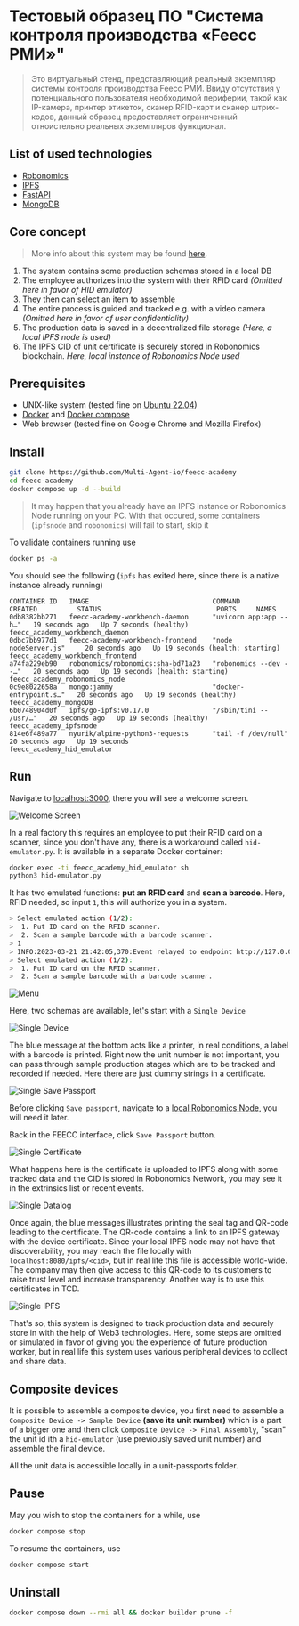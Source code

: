 # Тестовый образец ПО "Система контроля производства «Feecc РМИ»"

> Это виртуальный стенд, представляющий реальный экземпляр системы контроля производства Feecc РМИ. Ввиду отсутствия у
> потенциального пользователя необходимой периферии, такой как IP-камера, принтер этикеток, сканер RFID-карт и сканер 
> штрих-кодов, данный образец предоставляет ограниченный отноистельно реальных экземпляров функционал.

## List of used technologies
- [Robonomics](https://robonomics.network)
- [IPFS](https://ipfs.tech/)
- [FastAPI](https://fastapi.tiangolo.com/)
- [MongoDB](https://www.mongodb.com/)


## Core concept
> More info about this system may be found [here](https://multi-agent.io/projects/feecc/).

1. The system contains some production schemas stored in a local DB
2. The employee authorizes into the system with their RFID card *(Omitted here in favor of HID emulator)*
3. They then can select an item to assemble
4. The entire process is guided and tracked e.g. with a video camera *(Omitted here in favor of user confidentiality)*
5. The production data is saved in a decentralized file storage *(Here, a local IPFS node is used)*
6. The IPFS CID of  unit certificate is securely stored in Robonomics blockchain. *Here, local instance of Robonomics Node used*

## Prerequisites
- UNIX-like system (tested fine on [Ubuntu 22.04](https://releases.ubuntu.com/jammy/))
- [Docker](https://docs.docker.com/engine/install/ubuntu/) and [Docker compose](https://docs.docker.com/compose/)
- Web browser (tested fine on Google Chrome and Mozilla Firefox)

## Install
```bash
git clone https://github.com/Multi-Agent-io/feecc-academy
cd feecc-academy
docker compose up -d --build
```

> It may happen that you already have an IPFS instance or Robonomics Node running on your PC. With that occured, 
> some containers (`ipfsnode` and `robonomics`) will fail to start, skip it

To validate containers running use 
```bash
docker ps -a
```

You should see the following (`ipfs` has exited here, since there is a native instance already running)
```log
CONTAINER ID   IMAGE                               COMMAND                  CREATED          STATUS                             PORTS     NAMES
0db8382bb271   feecc-academy-workbench-daemon      "uvicorn app:app --h…"   19 seconds ago   Up 7 seconds (healthy)                       feecc_academy_workbench_daemon
0dbc7bb977d1   feecc-academy-workbench-frontend    "node nodeServer.js"     20 seconds ago   Up 19 seconds (health: starting)             feecc_academy_workbench_frontend
a74fa229eb90   robonomics/robonomics:sha-bd71a23   "robonomics --dev --…"   20 seconds ago   Up 19 seconds (health: starting)             feecc_academy_robonomics_node
0c9e8022658a   mongo:jammy                         "docker-entrypoint.s…"   20 seconds ago   Up 19 seconds (healthy)                      feecc_academy_mongoDB
6b0748904d0f   ipfs/go-ipfs:v0.17.0                "/sbin/tini -- /usr/…"   20 seconds ago   Up 19 seconds (healthy)                      feecc_academy_ipfsnode
814e6f489a77   nyurik/alpine-python3-requests      "tail -f /dev/null"      20 seconds ago   Up 19 seconds                                feecc_academy_hid_emulator
```

## Run
Navigate to [localhost:3000](http://localhost:3000), there you will see a welcome screen.

![Welcome Screen](media/welcome_screen.png)

In a real factory this requires an employee to put their RFID card on a scanner, since you don't have any, there is a 
workaround called `hid-emulator.py`. It is available in a separate Docker container:

```bash
docker exec -ti feecc_academy_hid_emulator sh
python3 hid-emulator.py
```

It has two emulated functions: **put an RFID card** and **scan a barcode**. Here, RFID needed, so input `1`, this will
authorize you in a system.

```bash
> Select emulated action (1/2): 
>  1. Put ID card on the RFID scanner.
>  2. Scan a sample barcode with a barcode scanner.
> 1
> INFO:2023-03-21 21:42:05,370:Event relayed to endpoint http://127.0.0.1:5000/workbench/hid-event
> Select emulated action (1/2): 
>  1. Put ID card on the RFID scanner.
>  2. Scan a sample barcode with a barcode scanner.

```

![Menu](media/menu.png)

Here, two schemas are available, let's start with a `Single Device`

![Single Device](media/single_device.png)

The blue message at the bottom acts like a printer, in real conditions, a label with a barcode is printed. Right now
the unit number is not important, you can pass through sample production stages which are to be tracked and recorded if
needed. Here there are just dummy strings in a certificate.

![Single Save Passport](media/single_save_passport.png)

Before clicking `Save passport`, navigate to a 
[local Robonomics Node](https://polkadot.js.org/apps/?rpc=ws%3A%2F%2F127.0.0.1%3A9944#/explorer), you will need it later.

Back in the FEECC interface, click `Save Passport` button.

![Single Certificate](media/single_certificate.png)


What happens here is the certificate is uploaded to IPFS along with some tracked data and the CID is stored in Robonomics
Network, you may see it in the extrinsics list or recent events.

![Single Datalog](media/single_datalog.png)

Once again, the blue messages illustrates printing the seal tag and QR-code leading to the certificate. 
The QR-code contains a link to an IPFS gateway with the device certificate. Since your local IPFS node may not have that
discoverability, you may reach the file locally with `localhost:8080/ipfs/<cid>`, but in real life this file is accessible
world-wide. The company may then give access to this QR-code to its customers to raise trust level and increase transparency.
Another way is to use this certificates in TCD.

![Single IPFS](media/single_ipfs.png)

That's so, this system is designed to track production data and securely store in with the help of Web3 technologies.
Here, some steps are omitted or simulated in favor of giving you the experience of future production worker, but in real
life this system uses various peripheral devices to collect and share data.

## Composite devices

It is possible to assemble a composite device, you first need to assemble a `Composite Device -> Sample Device` **(save its unit number)** 
which is a part of a bigger one and then click `Composite Device -> Final Assembly`, "scan" the unit id ith a `hid-emulator` 
(use previously saved unit number) and assemble the final device. 

All the unit data is accessible locally in a unit-passports folder.

## Pause

May you wish to stop the containers for a while, use
```bash
docker compose stop
```
To resume the containers, use
```bash
docker compose start
```

## Uninstall

```bash
docker compose down --rmi all && docker builder prune -f
```

